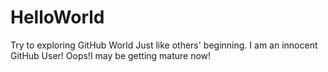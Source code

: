 # HelloWorld
Try to exploring GitHub World
Just like others' beginning.
I am an innocent GitHub User!
Oops!I may be getting mature now!
